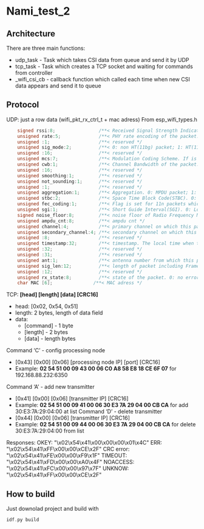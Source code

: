 #  Nami_test_2

## Architecture
There are three main functions: 
- udp_task - Task which takes CSI data from queue and send it by UDP
- tcp_task - Task which creates a TCP socket and waiting for commands from controller 
- _wifi_csi_cb - callback function which called each time when new CSI data appears and send it to queue

## Protocol
UDP: just a row data (wifi_pkt_rx_ctrl_t + mac adress)
From esp_wifi_types.h
```c
    signed rssi:8;                /**< Received Signal Strength Indicator(RSSI) of packet. unit: dBm */
    unsigned rate:5;              /**< PHY rate encoding of the packet. Only valid for non HT(11bg) packet */
    unsigned :1;                  /**< reserved */
    unsigned sig_mode:2;          /**< 0: non HT(11bg) packet; 1: HT(11n) packet; 3: VHT(11ac) packet */
    unsigned :16;                 /**< reserved */
    unsigned mcs:7;               /**< Modulation Coding Scheme. If is HT(11n) packet, shows the modulation, range from 0 to 76(MSC0 ~ MCS76) */
    unsigned cwb:1;               /**< Channel Bandwidth of the packet. 0: 20MHz; 1: 40MHz */
    unsigned :16;                 /**< reserved */
    unsigned smoothing:1;         /**< reserved */
    unsigned not_sounding:1;      /**< reserved */
    unsigned :1;                  /**< reserved */
    unsigned aggregation:1;       /**< Aggregation. 0: MPDU packet; 1: AMPDU packet */
    unsigned stbc:2;              /**< Space Time Block Code(STBC). 0: non STBC packet; 1: STBC packet */
    unsigned fec_coding:1;        /**< Flag is set for 11n packets which are LDPC */
    unsigned sgi:1;               /**< Short Guide Interval(SGI). 0: Long GI; 1: Short GI */
    signed noise_floor:8;         /**< noise floor of Radio Frequency Module(RF). unit: 0.25dBm*/
    unsigned ampdu_cnt:8;         /**< ampdu cnt */
    unsigned channel:4;           /**< primary channel on which this packet is received */
    unsigned secondary_channel:4; /**< secondary channel on which this packet is received. 0: none; 1: above; 2: below */
    unsigned :8;                  /**< reserved */
    unsigned timestamp:32;        /**< timestamp. The local time when this packet is received. It is precise only if modem sleep or light sleep is not enabled. unit: microsecond */
    unsigned :32;                 /**< reserved */
    unsigned :31;                 /**< reserved */
    unsigned ant:1;               /**< antenna number from which this packet is received. 0: WiFi antenna 0; 1: WiFi antenna 1 */
    unsigned sig_len:12;          /**< length of packet including Frame Check Sequence(FCS) */
    unsigned :12;                 /**< reserved */
    unsigned rx_state:8;          /**< state of the packet. 0: no error; others: error numbers which are not public */
    char MAC [6];               /**< MAC adress */
```
TCP:
**[head] [length] [data] [CRC16]**
- head: [0x02, 0x54, 0x51]
- length: 2 bytes, length of data field
- data: 
	- [command] 	- 1 byte
	- [length] 		- 2 bytes
	- [data]		- length bytes

Command ‘C’ - config processing node
- [0x43] [0x00] [0x06] [processing node IP] [port] [CRC16] 	
- Example: **02 54 51 00 09 43 00 06 C0 A8 58 E8 18 CE 6F 07** for 192.168.88.232:6350

Command ‘A’ - add new transmitter
- [0x41] [0x00] [0x06] [transmitter IP] [CRC16] 
- Example: **02 54 51 00 09 41 00 06 30 E3 7A 29 04 00 CB CA** for add 30:E3:7A:29:04:00 at list
Command ‘D’ - delete transmitter
- [0x44] [0x00] [0x06] [transmitter IP] [CRC16] 
- Example: **02 54 51 00 09 44 00 06 30 E3 7A 29 04 00 CB CA** for delete 30:E3:7A:29:04:00 from list

Responses:
OKEY: "\x02\x54\x41\x00\x00\x00\x01\x4C"
ERR:  "\x02\x54\x41\xFF\x00\x00\xCE\x2F"
CRC error: "\x02\x54\x41\xFE\x00\x00\xF9\x1F"
TIMEOUT: "\x02\x54\x41\xFD\x00\x00\xA0\x4F"
NOACCESS: "\x02\x54\x41\xFC\x00\x00\x97\x7F"
UNKNOW: "\x02\x54\x41\xFF\x00\x00\xCE\x2F"

## How to build
Just downolad project and build with
```c
idf.py build
```

